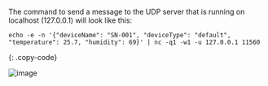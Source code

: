 The command to send a message to the UDP server that is running on localhost (127.0.0.1) will look like this:

```shell
echo -e -n '{"deviceName": "SN-001", "deviceType": "default", "temperature": 25.7, "humidity": 69}' | nc -q1 -w1 -u 127.0.0.1 11560
```
{: .copy-code}

![image](https://img.thingsboard.io/user-guide/integrations/udp/terminal-json.png)